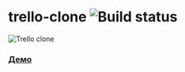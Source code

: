 # trello-clone ![Build status](https://github.com/knowankit/trello-clone/actions/workflows/main.yml/badge.svg)

![Trello clone](https://github.com/knowankit/trello-clone/blob/develop/demo.gif)

### [Демо](https://trello-clone-one.vercel.app/) 